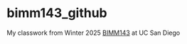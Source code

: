 # bimm143_github
My classwork from Winter 2025 [BIMM143](https://bioboot.github.io/bimm143_W25/) at UC San Diego

